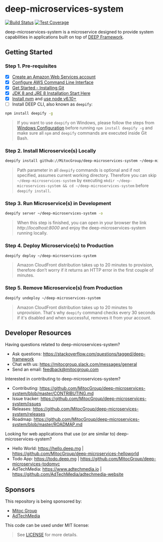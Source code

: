 deep-microservices-system
=========================

[![Build Status](https://travis-ci.org/MitocGroup/deep-microservices-system.svg?branch=master)](https://travis-ci.org/MitocGroup/deep-microservices-system)
[![Test Coverage](https://codeclimate.com/repos/578ca127770d392b3a003e9a/badges/4bf8dee32379e65d0496/coverage.svg)](https://codeclimate.com/repos/578ca127770d392b3a003e9a/coverage)

deep-microservices-system is a microservice designed to provide system capabilities
in applications built on top of [DEEP Framework](https://github.com/MitocGroup/deep-framework).


## Getting Started

### Step 1. Pre-requisites

- [x] [Create an Amazon Web Services account](https://www.youtube.com/watch?v=WviHsoz8yHk)
- [x] [Configure AWS Command Line Interface](https://docs.aws.amazon.com/cli/latest/userguide/cli-chap-getting-started.html)
- [x] [Get Started - Installing Git](https://git-scm.com/book/en/v2/Getting-Started-Installing-Git)
- [x] [JDK 8 and JRE 8 Installation Start Here](https://docs.oracle.com/javase/8/docs/technotes/guides/install/install_overview.html)
- [x] [Install nvm](https://github.com/creationix/nvm#install-script) and [use node v6.10+](https://github.com/creationix/nvm#usage)
- [ ] Install DEEP CLI, also known as `deepify`:

```bash
npm install deepify -g
```

> If you want to use `deepify` on Windows, please follow the steps from
[Windows Configuration](https://github.com/MitocGroup/deep-framework/blob/master/docs/windows.md)
before running `npm install deepify -g` and make sure all `npm` and `deepify` commands are executed
inside Git Bash.

### Step 2. Install Microservice(s) Locally

```bash
deepify install github://MitocGroup/deep-microservices-system ~/deep-microservices-system
```

> Path parameter in all `deepify` commands is optional and if not specified, assumes current
working directory. Therefore you can skip `~/deep-microservices-system` by executing
`mkdir ~/deep-microservices-system && cd ~/deep-microservices-system` before `deepify install`.

### Step 3. Run Microservice(s) in Development

```bash
deepify server ~/deep-microservices-system -o
```

> When this step is finished, you can open in your browser the link *http://localhost:8000*
and enjoy the deep-microservices-system running locally.

### Step 4. Deploy Microservice(s) to Production

```bash
deepify deploy ~/deep-microservices-system
```

> Amazon CloudFront distribution takes up to 20 minutes to provision, therefore don’t worry
if it returns an HTTP error in the first couple of minutes.

### Step 5. Remove Microservice(s) from Production

```bash
deepify undeploy ~/deep-microservices-system
```

> Amazon CloudFront distribution takes up to 20 minutes to unprovision. That's why `deepify`
command checks every 30 seconds if it's disabled and when successful, removes it from your account.


## Developer Resources

Having questions related to deep-microservices-system?

- Ask questions: https://stackoverflow.com/questions/tagged/deep-framework
- Chat with us: https://mitocgroup.slack.com/messages/general
- Send an email: feedback@mitocgroup.com

Interested in contributing to deep-microservices-system?

- Contributing: https://github.com/MitocGroup/deep-microservices-system/blob/master/CONTRIBUTING.md
- Issue tracker: https://github.com/MitocGroup/deep-microservices-system/issues
- Releases: https://github.com/MitocGroup/deep-microservices-system/releases
- Roadmap: https://github.com/MitocGroup/deep-microservices-system/blob/master/ROADMAP.md

Looking for web applications that use (or are similar to) deep-microservices-system?

- Hello World: https://hello.deep.mg | https://github.com/MitocGroup/deep-microservices-helloworld
- Todo App: https://todo.deep.mg | https://github.com/MitocGroup/deep-microservices-todomvc
- AdTechMedia: https://www.adtechmedia.io | https://github.com/AdTechMedia/adtechmedia-website


## Sponsors

This repository is being sponsored by:
- [Mitoc Group](https://www.mitocgroup.com)
- [AdTechMedia](https://www.adtechmedia.io)

This code can be used under MIT license:
> See [LICENSE](https://github.com/MitocGroup/deep-microservices-system/blob/master/LICENSE) for more details.
